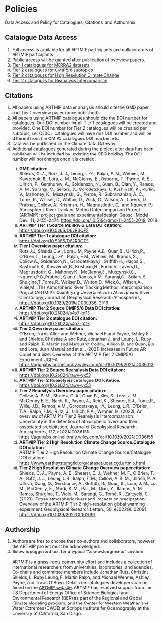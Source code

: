 # Policies
Data Access and Policy for Catalogues, Citations, and Authorship

## Catalogue Data Access
<ol type="1">
  <li>Full access is available for all ARTMIP participants and collaborators of ARTMIP participants.</li>
  <li>Public access will be granted after publication of overview papers.</li>
  <li><a href="https://www.earthsystemgrid.org/dataset/ucar.cgd.artmip.html">Tier 1 catalogues for MERRA2 datasets</a></li>
  <li><a href="https://www.earthsystemgrid.org/dataset/ucar.cgd.artmip.html">Tier 2 catalogues for CMIP5/6 subtopics</a></li>
  <li><a href="https://www.earthsystemgrid.org/dataset/ucar.cgd.artmip.html">Tier 2 catalogues for High Resolution Climate Change</a></li>
  <li><a href="https://www.earthsystemgrid.org/dataset/ucar.cgd.artmip.html">Tier 2 catalogues for Reanalysis Intercomarison</a></li>
</ol>
  
## Citations
<ol type="1">
  <li>All papers using ARTMIP data or analysis should cite the GMD paper and Tier 1 overview paper (once published).</li>
  <li>All papers using ARTMIP catalogues should cite the DOI number for catalogues. One DOI number for all Tier 1 catalogues will be created and provided. One DOI number for Tier 2 catalogues will be created per subtopic, i.e. C20C+ catalogues will have one DOI number and will be different from the CMIP5 catalogues DOI number, etc.</li>
  <li>Data will be published on the Climate Data Gateway.</li>
  <li>Additional catalogues generated during the project after data has been published will be included by updating the CDG holding. The DOI number will not change once it is created.</li>
  <ol type="i">
    <li><b>GMD citation:</b><br>Shields, C. A., Rutz, J. J., Leung, L.-Y., Ralph, F. M., Wehner, M., Kawzenuk, B., Lora, J. M., McClenny, E., Osborne, T., Payne, A. E., Ullrich, P., Gershunov, A., Goldenson, N., Guan, B., Qian, Y., Ramos, A. M., Sarangi, C., Sellars, S., Gorodetskaya, I., Kashinath, K., Kurlin, V., Mahoney, K., Muszynski, G., Pierce, R., Subramanian, A. C., Tome, R., Waliser, D., Walton, D., Wick, G., Wilson, A., Lavers, D., Prabhat, Collow, A., Krishnan, H., Magnusdottir, G., and Nguyen, P.: Atmospheric River Tracking Method Intercomparison Project (ARTMIP): project goals and experimental design, Geosci. Model Dev., 11, 2455-2474, <a href="https://doi.org/10.5194/gmd-11-2455-2018">https://doi.org/10.5194/gmd-11-2455-2018</a>, 2018</li>
    <li><b>ARTMIP Tier 1 Source MERRA-2 Data DOI citation:</b><br><a href="https://doi.org/10.5065/D62R3QFS">https://doi.org/10.5065/D62R3QFS</a></li>
    <li><b>ARTMIP Tier 1 catalogue DOI citation:</b><br><a href="https://doi.org/10.5065/D62R3QFS">https://doi.org/10.5065/D62R3QFS</a></li>
    <li><b>Tier 1 Overview paper citation:</b><br>Rutz,J.J, Shields,C.A., Lora,J.M, Payne,A.E., Guan,B., Ullrich,P., O'Brien,T., Leung,L.-Y., Ralph, F.M., Wehner, M., Brands, S., Collow,A., Goldenson,N., Gorodetskaya,I., Griffith,H., Hagos,S., Kashinath,K., Kawzenuk,B., Krishnan,H., Kurlin,V., Lavers,D., Magnusdottir, G., Mahoney,K., McClenny,E., Muszynski,G., Nguyen,P.D.,Prabhat, Qian,Y.,Ramos,A.M., Sarangi,C., Sellars,S., Shulgina,T.,Tome,R., Waliser,D., Walton,D., Wick,G., Wilson,A., Viale,M.: The Atmospheric River Tracking Method Intercomparison Project (ARTMIP): Quantifying Uncertainties in Atmospheric River Climatology, Journal of Geophysical Reserach-Atmospheres, <a href="https://doi.org/10.1029/2019JD030936">https://doi.org/10.1029/2019JD030936</a>, 2019.</li>
    <li><b>ARTMIP Tier 2 Source CMIP5/6 Data DOI citation:</b><br><a href="https://doi.org/10.26024/s4p7-pf13">https://doi.org/10.26024/s4p7-pf13</a></li>
    <li><b>ARTMIP Tier 2 catalogue DOI citation:</b><br><a href="https://doi.org/10.26024/s4p7-pf13">https://doi.org/10.26024/s4p7-pf13</a></li>
    <li><b>Tier 2 Overview paper citation:</b><br>O’Brien, Travis Allen and Wehner, Michael F and Payne, Ashley E. and Shields, Christine A and Rutz, Jonathan J. and Leung, L. Ruby and Ralph, F. Martin and Marquardt Collow, Allison B. and Guan, Bin and Lora, Juan Manuel and et al., (2021) Increases in Future AR Count and Size: Overview of the ARTMIP Tier 2 CMIP5/6 Experiment. JGR-A <a href="https://agupubs.onlinelibrary.wiley.com/doi/10.1029/2021JD036013">https://agupubs.onlinelibrary.wiley.com/doi/10.1029/2021JD036013</a></li>
    <li><b>ARTMIP Tier 2 Source Reanalysis Data DOI citation:</b><br><a href="https://doi.org/10.26024/rawv-yx53">https://doi.org/10.26024/rawv-yx53</a></li>
    <li><b>ARTMIP Tier 2 Reanalysis catalogue DOI citation:</b><br><a href="https://doi.org/10.26024/rawv-yx53">https://doi.org/10.26024/rawv-yx53</a></li>
    <li><b>Tier 2 Reanalysis Overview paper citation:</b><br>Collow, A. B. M., Shields, C. A., Guan,B., Kim, S., Lora, J. M., McClenny,E. E., Nardi, K., Payne, A., Reid, K., Shearer, E.J., Tome,R., Wille, J.D., Ramos, A.M., Gorodetskaya, I.V., Leung, L.R., O'Brien, T.A., Ralph, F.M., Rutz, J., Ullrich, P.A., Wehner, M. (2022). An overview of ARTMIP's Tier 2 Reanalysis Intercomparison: Uncertainty in the detection of atmospheric rivers and their associated precipitation, Journal of Geophysical Research: Atmospheres, 127, e2021JD036155. <a href="https://agupubs.onlinelibrary.wiley.com/doi/10.1029/2021JD036155">https://agupubs.onlinelibrary.wiley.com/doi/10.1029/2021JD036155</a></li>
    <li><b>ARTMIP Tier 2 High Resolution Climate Change Source/Catalogue DOI citation:</b><br>ARTMIP Tier 2 High Resolution Climate Change Source/Catalogue DOI citation: <a href="https://www.earthsystemgrid.org/dataset/ucar.cgd.artmip.html">https://www.earthsystemgrid.org/dataset/ucar.cgd.artmip.html</a></li>
    <li><b>Tier 2 High Resolution Climate Change Overview paper citation:</b><br>Shields, C. A., Payne, A. E., Shearer, E. J., Wehner, M. F., O’Brien, T. A., Rutz, J. J., Leung, L.R., Ralph, F. M.,  Collow, A. B. M.,  Ullrich, P. A. Ullrich,  Dong, Q.,  Gershunov, A.,  Griffith, H.,  Guan, B.,  Lora, J. M., Lu, M.,  McClenny, E.,  Nardi, K. M.,  Pan, M.,  Qian, Y.,  Ramos, A. M. Ramos,  Shulgina, T.,  Viale, M.,  Sarangi, C., Tomé, R., Zarzycki, C. (2023). Future atmospheric rivers and impacts on precipitation: Overview of the ARTMIP Tier 2 high-resolution global warming experiment. Geophysical Research Letters, 50, e2022GL102091. <a href="https://doi.org/10.1029/2022GL102091">https://doi.org/10.1029/2022GL102091</a></li>
  </ol>
</ol>
  
## Authorship
<ol type="1">
  <li>Authors are free to choose their co-authors and collaborators, however the ARTMIP project must be acknowledged.</li>
  <li>Below is suggested text for a typical “Acknowledgments” section:<br><br>ARTMIP is a grass-roots community effort and includes a collection of international researchers from universities, laboratories, and agencies. Co-chairs and committee members include Jonathan Rutz, Christine Shields, L. Ruby Leung, F. Martin Ralph, and Michael Wehner, Ashley Payne, and Travis O'Brien. Details on catalogues developers can be found on the <a href="intro.md">ARTMIP website</a>. ARTMIP has received support from the US Department of Energy Office of Science Biological and Environmental Research (BER) as part of the Regional and Global Climate Modeling program, and the Center for Western Weather and Water Extremes (CW3E) at Scripps Institute for Oceanography at the University of California, San Diego.</li>
</ol>

<!--- Save this version
<ol type="1">
  <li>Catalogue Data Access</li>
  <ol>
    <li>Full access is available for all ARTMIP participants and collaborators of ARTMIP participants.</li>
    <li>Public access will be granted after publication of overview papers.</li>
    <li><a href="https://www.earthsystemgrid.org/dataset/ucar.cgd.artmip.html">Tier 1 catalogues for MERRA2 datasets</a></li>
    <li><a href="https://www.earthsystemgrid.org/dataset/ucar.cgd.artmip.html">Tier 2 catalogues for CMIP5/6 subtopics</a></li>
    <li><a href="https://www.earthsystemgrid.org/dataset/ucar.cgd.artmip.html">Tier 2 catalogues for High Resolution Climate Change</a></li>
    <li><a href="https://www.earthsystemgrid.org/dataset/ucar.cgd.artmip.html">Tier 2 catalogues for Reanalysis Intercomarison</a></li>
  </ol>
  <li>Citations</li>
  <ol>
    <li>All papers using ARTMIP data or analysis should cite the GMD paper and Tier 1 overview paper (once published).</li>
    <li>All papers using ARTMIP catalogues should cite the DOI number for catalogues. One DOI number for all Tier 1 catalogues will be created and provided. One DOI number for Tier 2 catalogues will be created per subtopic, i.e. C20C+ catalogues will have one DOI number and will be different from the CMIP5 catalogues DOI number, etc.</li>
    <li>Data will be published on the Climate Data Gateway.</li>
    <li>Additional catalogues generated during the project after data has been published will be included by updating the CDG holding. The DOI number will not change once it is created.</li>
    <ol>
      <li><b>GMD citation:</b><br>Shields, C. A., Rutz, J. J., Leung, L.-Y., Ralph, F. M., Wehner, M., Kawzenuk, B., Lora, J. M., McClenny, E., Osborne, T., Payne, A. E., Ullrich, P., Gershunov, A., Goldenson, N., Guan, B., Qian, Y., Ramos, A. M., Sarangi, C., Sellars, S., Gorodetskaya, I., Kashinath, K., Kurlin, V., Mahoney, K., Muszynski, G., Pierce, R., Subramanian, A. C., Tome, R., Waliser, D., Walton, D., Wick, G., Wilson, A., Lavers, D., Prabhat, Collow, A., Krishnan, H., Magnusdottir, G., and Nguyen, P.: Atmospheric River Tracking Method Intercomparison Project (ARTMIP): project goals and experimental design, Geosci. Model Dev., 11, 2455-2474, <a href="https://doi.org/10.5194/gmd-11-2455-2018">https://doi.org/10.5194/gmd-11-2455-2018</a>, 2018</li>
      <li><b>ARTMIP Tier 1 Source MERRA-2 Data DOI citation:</b><br><a href="https://doi.org/10.5065/D62R3QFS">https://doi.org/10.5065/D62R3QFS</a></li>
      <li><b>ARTMIP Tier 1 catalogue DOI citation:</b><br><a href="https://doi.org/10.5065/D62R3QFS">https://doi.org/10.5065/D62R3QFS</a></li>
      <li><b>Tier 1 Overview paper citation:</b><br>Rutz,J.J, Shields,C.A., Lora,J.M, Payne,A.E., Guan,B., Ullrich,P., O'Brien,T., Leung,L.-Y., Ralph, F.M., Wehner, M., Brands, S., Collow,A., Goldenson,N., Gorodetskaya,I., Griffith,H., Hagos,S., Kashinath,K., Kawzenuk,B., Krishnan,H., Kurlin,V., Lavers,D., Magnusdottir, G., Mahoney,K., McClenny,E., Muszynski,G., Nguyen,P.D.,Prabhat, Qian,Y.,Ramos,A.M., Sarangi,C., Sellars,S., Shulgina,T.,Tome,R., Waliser,D., Walton,D., Wick,G., Wilson,A., Viale,M.: The Atmospheric River Tracking Method Intercomparison Project (ARTMIP): Quantifying Uncertainties in Atmospheric River Climatology, Journal of Geophysical Reserach-Atmospheres, <a href="https://doi.org/10.1029/2019JD030936">https://doi.org/10.1029/2019JD030936</a>, 2019.</li>
      <li><b>ARTMIP Tier 2 Source CMIP5/6 Data DOI citation:</b><br><a href="https://doi.org/10.26024/s4p7-pf13">https://doi.org/10.26024/s4p7-pf13</a></li>
      <li><b>ARTMIP Tier 2 catalogue DOI citation:</b><br><a href="https://doi.org/10.26024/s4p7-pf13">https://doi.org/10.26024/s4p7-pf13</a></li>
      <li><b>Tier 2 Overview paper citation:</b><br>O’Brien, Travis Allen and Wehner, Michael F and Payne, Ashley E. and Shields, Christine A and Rutz, Jonathan J. and Leung, L. Ruby and Ralph, F. Martin and Marquardt Collow, Allison B. and Guan, Bin and Lora, Juan Manuel and et al., (2021) Increases in Future AR Count and Size: Overview of the ARTMIP Tier 2 CMIP5/6 Experiment. JGR-A <a href="https://agupubs.onlinelibrary.wiley.com/doi/10.1029/2021JD036013">https://agupubs.onlinelibrary.wiley.com/doi/10.1029/2021JD036013</a></li>
      <li><b>ARTMIP Tier 2 Source Reanalysis Data DOI citation:</b><br><a href="https://doi.org/10.26024/rawv-yx53">https://doi.org/10.26024/rawv-yx53</a></li>
      <li><b>ARTMIP Tier 2 Reanalysis catalogue DOI citation:</b><br><a href="https://doi.org/10.26024/rawv-yx53">https://doi.org/10.26024/rawv-yx53</a></li>
      <li><b>Tier 2 Reanalysis Overview paper citation:</b><br>Collow, A. B. M., Shields, C. A., Guan,B., Kim, S., Lora, J. M., McClenny,E. E., Nardi, K., Payne, A., Reid, K., Shearer, E.J., Tome,R., Wille, J.D., Ramos, A.M., Gorodetskaya, I.V., Leung, L.R., O'Brien, T.A., Ralph, F.M., Rutz, J., Ullrich, P.A., Wehner, M. (2022). An overview of ARTMIP's Tier 2 Reanalysis Intercomparison: Uncertainty in the detection of atmospheric rivers and their associated precipitation, Journal of Geophysical Research: Atmospheres, 127, e2021JD036155. <a href="https://agupubs.onlinelibrary.wiley.com/doi/10.1029/2021JD036155">https://agupubs.onlinelibrary.wiley.com/doi/10.1029/2021JD036155</a></li>
      <li><b>ARTMIP Tier 2 High Resolution Climate Change Source/Catalogue DOI citation:</b><br>ARTMIP Tier 2 High Resolution Climate Change Source/Catalogue DOI citation: <a href="https://www.earthsystemgrid.org/dataset/ucar.cgd.artmip.html">https://www.earthsystemgrid.org/dataset/ucar.cgd.artmip.html</a></li>
      <li><b>Tier 2 High Resolution Climate Change Overview paper citation:</b><br>Shields, C. A., Payne, A. E., Shearer, E. J., Wehner, M. F., O’Brien, T. A., Rutz, J. J., Leung, L.R., Ralph, F. M.,  Collow, A. B. M.,  Ullrich, P. A. Ullrich,  Dong, Q.,  Gershunov, A.,  Griffith, H.,  Guan, B.,  Lora, J. M., Lu, M.,  McClenny, E.,  Nardi, K. M.,  Pan, M.,  Qian, Y.,  Ramos, A. M. Ramos,  Shulgina, T.,  Viale, M.,  Sarangi, C., Tomé, R., Zarzycki, C. (2023). Future atmospheric rivers and impacts on precipitation: Overview of the ARTMIP Tier 2 high-resolution global warming experiment. Geophysical Research Letters, 50, e2022GL102091. <a href="https://doi.org/10.1029/2022GL102091">https://doi.org/10.1029/2022GL102091</a></li>
    </ol>
  </ol>
  <li>Authorship</li>
  <ol>
    <li>Authors are free to choose their co-authors and collaborators, however the ARTMIP project must be acknowledged.</li>
    <li>Below is suggested text for a typical “Acknowledgments” section:<br><br>ARTMIP is a grass-roots community effort and includes a collection of international researchers from universities, laboratories, and agencies. Co-chairs and committee members include Jonathan Rutz, Christine Shields, L. Ruby Leung, F. Martin Ralph, and Michael Wehner, Ashley Payne, and Travis O'Brien. Details on catalogues developers can be found on the <a href="https://www.cgd.ucar.edu/projects/artmip">ARTMIP website</a>. ARTMIP has received support from the US Department of Energy Office of Science Biological and Environmental Research (BER) as part of the Regional and Global Climate Modeling program, and the Center for Western Weather and Water Extremes (CW3E) at Scripps Institute for Oceanography at the University of California, San Diego.</li>
  </ol>
</ol>
